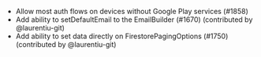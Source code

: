- Allow most auth flows on devices without Google Play services (#1858)
- Add ability to setDefaultEmail to the EmailBuilder (#1670) (contributed by @laurentiu-git)
- Add ability to set data directly on FirestorePagingOptions (#1750) (contributed by @laurentiu-git)
